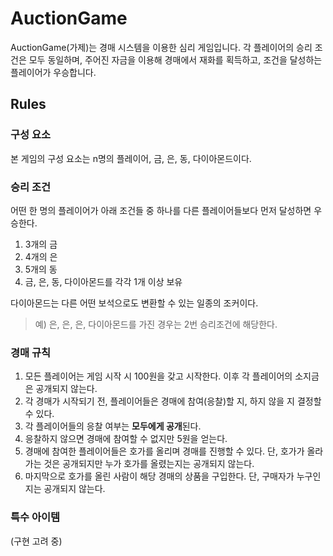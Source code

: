 # AuctionGame

AuctionGame(가제)는 경매 시스템을 이용한 심리 게임입니다. 각 플레이어의 승리 조건은 모두 동일하며, 주어진 자금을 이용해 경매에서 재화를 획득하고, 조건을 달성하는 플레이어가 우승합니다.

## Rules

### 구성 요소

본 게임의 구성 요소는 n명의 플레이어, 금, 은, 동, 다이아몬드이다.

### 승리 조건

어떤 한 명의 플레이어가 아래 조건들 중 하나를 다른 플레이어들보다 먼저 달성하면 우승한다.

1. 3개의 금
2. 4개의 은
3. 5개의 동
4. 금, 은, 동, 다이아몬드를 각각 1개 이상 보유

다이아몬드는 다른 어떤 보석으로도 변환할 수 있는 일종의 조커이다.

> 예) 은, 은, 은, 다이아몬드를 가진 경우는 2번 승리조건에 해당한다.

### 경매 규칙

1. 모든 플레이어는 게임 시작 시 100원을 갖고 시작한다. 이후 각 플레이어의 소지금은 공개되지 않는다.
2. 각 경매가 시작되기 전, 플레이어들은 경매에 참여(응찰)할 지, 하지 않을 지 결정할 수 있다.
3. 각 플레이어들의 응찰 여부는 **모두에게 공개**된다.
4. 응찰하지 않으면 경매에 참여할 수 없지만 5원을 얻는다.
5. 경매에 참여한 플레이어들은 호가를 올리며 경매를 진행할 수 있다. 단, 호가가 올라가는 것은 공개되지만 누가 호가를 올렸는지는 공개되지 않는다.
6. 마지막으로 호가를 올린 사람이 해당 경매의 상품을 구입한다. 단, 구매자가 누구인지는 공개되지 않는다.

### 특수 아이템

(구현 고려 중)
